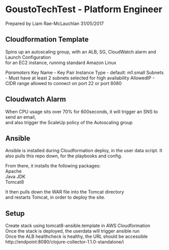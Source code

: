 # GoustoTechTest - Platform Engineer

Prepared by Liam Rae-McLauchlan 31/05/2017

## Cloudformation Template

Spins up an autoscaling group, with an ALB, SG, CloudWatch alarm and Launch Configuration  
for an EC2 instance, running standard Amazon Linux

*Paramaters*
Key Name - Key Pair
Instance Type - default: m1.small
Subnets - Must have at least 2 subnets selected for high availability
AllowedIP - CIDR range allowed to connect on port 22 or port 8080

## Cloudwatch Alarm 

When CPU usage sits over 70% for 600seconds, it will trigger an SNS to send an email,   
and also trigger the ScaleUp policy of the Autoscaling group

## Ansible

Ansible is installed during Cloudformation deploy, in the user data script.
It also pulls this repo down, for the playbooks and config.

From there, it installs the following packages:  
Apache  
Java JDK  
Tomcat8  

It then pulls down the WAR file into the Tomcat directory  
and restarts Tomcat, in order to deploy the site.


## Setup
Create stack using tomcat8-ansible.template in AWS Cloudformation    
Once the stack is deployed, the userdata will trigger ansible run  
Once the ALB healthcheck is healthy, the URL should be accessible    
http://endpoint:8080/clojure-collector-1.1.0-standalone/i
